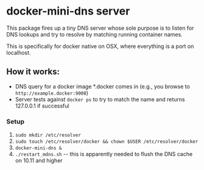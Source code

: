 # docker-mini-dns server

This package fires up a tiny DNS server whose sole purpose
is to listen for DNS lookups and try to resolve by matching running container names.

This is specifically for docker native on OSX, where everything is a port on localhost.

## How it works:

  * DNS query for a docker image \*.docker comes in (e.g., you browse to `http://example.docker:9000`)
  * Server tests against `docker ps` to try to match the name and returns 127.0.0.1 if successful

### Setup

1. `sudo mkdir /etc/resolver`
2. `sudo touch /etc/resolver/docker && chown $USER /etc/resolver/docker`
3. `docker-mini-dns &`
4. `./restart_mdns.sh` -- this is apparently needed to flush the DNS cache on 10.11 and higher
